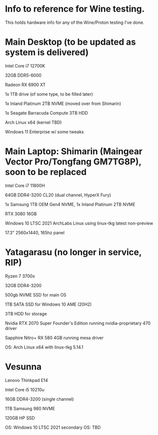# Info to reference for Wine testing.
This holds hardware info for any of the Wine/Proton testing I've done.


# Main Desktop (to be updated as system is delivered)
Intel Core i7 12700K

32GB DDR5-6000

Radeon RX 6900 XT

1x 1TB drive (of some type, to be filled later)

1x Inland Platinum 2TB NVME (moved over from Shimarin)

1x Seagate Barracuda Compute 3TB HDD

Arch Linux x64 (kernel TBD)

Windows 11 Enterprise w/ some tweaks

# Main Laptop: Shimarin (Maingear Vector Pro/Tongfang GM7TG8P), soon to be replaced
Intel Core i7 11800H

64GB DDR4-3200 CL20 (dual channel, HyperX Fury)

1x Samsung 1TB OEM Gen4 NVME, 1x Inland Platinum 2TB NVME

RTX 3080 16GB

Windows 10 LTSC 2021
ArchLabs Linux using linux-tkg latest non-preview

17.3" 2560x1440, 165hz panel

# Yatagarasu (no longer in service, RIP)

Ryzen 7 3700x

32GB DDR4-3200

500gb NVME SSD for main OS

1TB SATA SSD for Windows 10 AME (20H2)

3TB HDD for storage

Nvidia RTX 2070 Super Founder's Edition running nvidia-proprietary 470 driver

Sapphire Nitro+ RX 580 4GB running mesa driver

OS: Arch Linux x64 with linux-tkg 5.14.1

# Vesunna
Lenovo Thinkpad E14

Intel Core i5 10210u

16GB DDR4-3200 (single channel)

1TB Samsung 980 NVME

120GB HP SSD

OS: Windows 10 LTSC 2021
secondary OS: TBD
